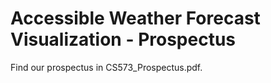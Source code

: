 # Accessible Weather Forecast Visualization - Prospectus

Find our prospectus in CS573_Prospectus.pdf.
